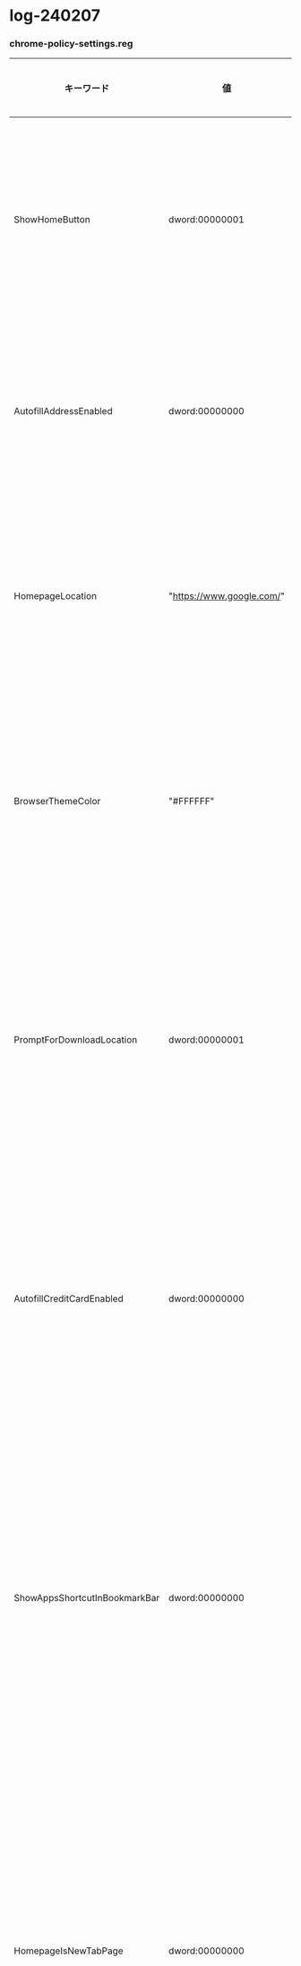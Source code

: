 # log-240207


### chrome-policy-settings.reg

| キーワード                        | 値              | 制御内容                                                     |
|----------------------------------|-----------------|--------------------------------------------------------------|
| ShowHomeButton                   | dword:00000001  | ホームボタンの表示を有効にする                                |
| AutofillAddressEnabled           | dword:00000000  | 住所の自動入力を無効にする                                    |
| HomepageLocation                 | "https://www.google.com/" | ホームページの場所を指定する                              |
| BrowserThemeColor                | "#FFFFFF"       | ブラウザのテーマカラーを指定する                              |
| PromptForDownloadLocation        | dword:00000001  | ダウンロード場所の指定をプロンプトする                        |
| AutofillCreditCardEnabled        | dword:00000000  | クレジットカードの自動入力を無効にする                        |
| ShowAppsShortcutInBookmarkBar    | dword:00000000  | ブックマークバーにアプリショートカットを表示しない             |
| HomepageIsNewTabPage             | dword:00000000  | ホームページが新しいタブページであるかどうかを指定する         |
| PasswordManagerEnabled           | dword:00000000  | パスワードマネージャーを無効にする                            |
| TaskManagerEndProcessEnabled     | dword:00000001  | タスクマネージャーでプロセスの終了を許可する                  |
| TranslateEnabled                 | dword:00000001  | ページの翻訳を有効にする                                      |
| BrowserAddPersonEnabled          | dword:00000000  | ブラウザにユーザーを追加する機能を無効にする                  |
| NTPCustomBackgroundEnabled       | dword:00000000  | 新しいタブページのカスタム背景を無効にする                    |

### 以下は Chrome を閉じた時にログアウトする URL の一覧です
[HKEY_LOCAL_MACHINE\SOFTWARE\Policies\Google\Chrome\CookiesSessionOnlyForUrls]
"1"="[*.]google.com"
"2"="github.com"
"3"="replit.com"
"4"="[*.]lolipop.jp"
"5"="paiza.jp"
"6"="[*.]zoom.us"
"7"="twitter.com"
